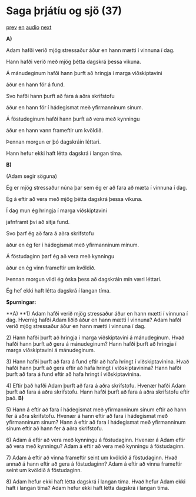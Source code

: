 # Saga þrjátíu og sjö (37)

[prev](../is/story_36.md)
[en](../en/story_37.md)
[audio](../audio/story_37.mp3)
[next](../is/story_38.md)

**A)**

Adam hafði verið mjög stressaður áður en hann mætti í vinnuna í dag.

Hann hafði verið með mjög þétta dagskrá þessa vikuna.

Á mánudeginum hafði hann þurft að hringja í marga viðskiptavini

áður en hann fór á fund.

Svo hafði hann þurft að fara á aðra skrifstofu

áður en hann fór í hádegismat með yfirmanninum sínum.

Á föstudeginum hafði hann þurft að vera með kynningu

áður en hann vann frameftir um kvöldið.

Þennan morgun er þó dagskráin léttari.

Hann hefur ekki haft létta dagskrá í langan tíma.

**B)**

(Adam segir söguna)

Ég er mjög stressaður núna þar sem ég er að fara að mæta í vinnuna í
dag.

Ég á eftir að vera með mjög þétta dagskrá þessa vikuna.

Í dag mun ég hringja í marga viðskiptavini

jafnframt því að sitja fund.

Svo þarf ég að fara á aðra skrifstofu

áður en ég fer í hádegismat með yfirmanninum mínum.

Á föstudaginn þarf ég að vera með kynningu

áður en ég vinn frameftir um kvöldið.

Þennan morgun vildi ég óska þess að dagskráin mín væri léttari.

Ég hef ekki haft létta dagskrá í langan tíma.

**Spurningar:**

**A)
**1) Adam hafði verið mjög stressaður áður en hann mætti í vinnuna í
dag. Hvernig hafði Adam liðið áður en hann mætti í vinnuna? Adam hafði
verið mjög stressaður áður en hann mætti í vinnuna í dag.

2\) Hann hafði þurft að hringja í marga viðskiptavini á mánudeginum.
Hvað hafði hann þurft að gera á mánudeginum? Hann hafði þurft að hringja
í marga viðskiptavini á mánudeginum.

3\) Hann hafði þurft að fara á fund eftir að hafa hringt í
viðskiptavinina. Hvað hafði hann þurft að gera eftir að hafa hringt í
viðskiptavinina? Hann hafði þurft að fara á fund eftir að hafa hringt í
viðskiptavinina.

4\) Eftir það hafði Adam þurft að fara á aðra skrifstofu. Hvenær hafði
Adam þurft að fara á aðra skrifstofu. Hann hafði þurft að fara á aðra
skrifstofu eftir það.
**B)**

5\) Hann á eftir að fara í hádegismat með yfirmanninum sínum eftir að
hann fer á aðra skrifstofu. Hvenær á hann eftir að fara í hádegismat með
yfirmanninum sínum? Hann á eftir að fara í hádegismat með yfirmanninum
sínum eftir að hann fer á aðra skrifstofu.

6\) Adam á eftir að vera með kynningu á föstudaginn. Hvenær á Adam eftir
að vera með kynningu? Adam á eftir að vera með kynningu á föstudaginn.

7\) Adam á eftir að vinna frameftir seint um kvöldið á föstudaginn. Hvað
annað á hann eftir að gera á föstudaginn? Adam á eftir að vinna
frameftir seint um kvöldið á föstudaginn.

8\) Adam hefur ekki haft létta dagskrá í langan tíma. Hvað hefur Adam
ekki haft í langan tíma? Adam hefur ekki haft létta dagskrá í langan
tíma.
